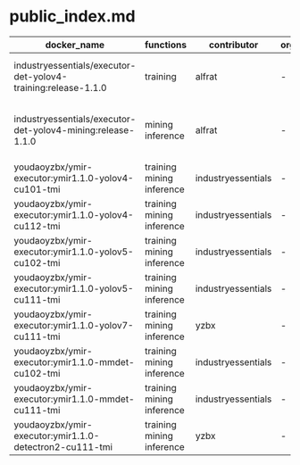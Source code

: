 # public_index.md

|docker_name|functions|contributor|organization|description|
|--|--|--|--|--|
|industryessentials/executor-det-yolov4-training:release-1.1.0|training|alfrat|-|yolov4 detection model training|
|industryessentials/executor-det-yolov4-mining:release-1.1.0|mining inference|alfrat|-|yolov4 detection model mining & inference|
|youdaoyzbx/ymir-executor:ymir1.1.0-yolov4-cu101-tmi|training mining inference|industryessentials|-|yolov4|
|youdaoyzbx/ymir-executor:ymir1.1.0-yolov4-cu112-tmi|training mining inference|industryessentials|-|yolov4|
|youdaoyzbx/ymir-executor:ymir1.1.0-yolov5-cu102-tmi|training mining inference|industryessentials|-|yolov5|
|youdaoyzbx/ymir-executor:ymir1.1.0-yolov5-cu111-tmi|training mining inference|industryessentials|-|yolov5|
|youdaoyzbx/ymir-executor:ymir1.1.0-yolov7-cu111-tmi|training mining inference|yzbx|-|yolov7|
|youdaoyzbx/ymir-executor:ymir1.1.0-mmdet-cu102-tmi|training mining inference|industryessentials|-|mmdetection|
|youdaoyzbx/ymir-executor:ymir1.1.0-mmdet-cu111-tmi|training mining inference|industryessentials|-|mmdetection|
|youdaoyzbx/ymir-executor:ymir1.1.0-detectron2-cu111-tmi|training mining inference|yzbx|-|detectron2|
